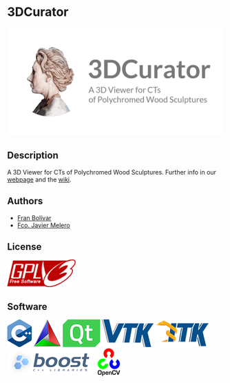  # 3DCurator

[![3DCurator banner](https://raw.githubusercontent.com/fblupi/3DCurator/project-assets/banner/repository-open-graph-template.png)](https://fblupi.github.io/3DCurator)

## Description

A 3D Viewer for CTs of Polychromed Wood Sculptures. Further info in our [webpage](https://fblupi.github.io/3DCurator/) and the [wiki](https://github.com/fblupi/3DCurator/wiki).

## Authors

- [Fran Bolívar](https://github.com/fblupi/)
- [Fco. Javier Melero](https://lsi.ugr.es/fjmelero/)

## License

[![GNU GPL v3](https://raw.githubusercontent.com/fblupi/3DCurator/project-assets/libs/64/gplv3.png)](LICENSE)

## Software

[![C++](https://raw.githubusercontent.com/fblupi/3DCurator/project-assets/libs/64/c++.png)](http://www.cplusplus.com)
[![CMake](https://raw.githubusercontent.com/fblupi/3DCurator/project-assets/libs/64/cmake.png)](https://cmake.org)
[![Qt](https://raw.githubusercontent.com/fblupi/3DCurator/project-assets/libs/64/qt.png)](https://www.qt.io)
[![VTK](https://raw.githubusercontent.com/fblupi/3DCurator/project-assets/libs/64/vtk.png)](https://vtk.org)
[![ITK](https://raw.githubusercontent.com/fblupi/3DCurator/project-assets/libs/64/itk.png)](https://itk.org)
[![Boost](https://raw.githubusercontent.com/fblupi/3DCurator/project-assets/libs/64/boost.png)](https://www.boost.org)
[![OpenCV](https://raw.githubusercontent.com/fblupi/3DCurator/project-assets/libs/64/opencv.png)](https://opencv.org)
